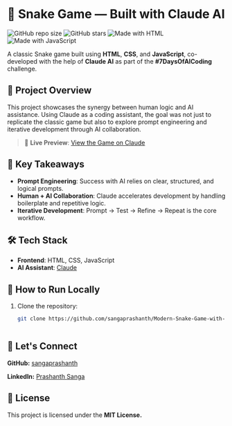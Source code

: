 # 🐍 Snake Game — Built with Claude AI

![GitHub repo size](https://img.shields.io/github/repo-size/sangaprashanth/Modern-Snake-Game-with-Burger-Food)
![GitHub stars](https://img.shields.io/github/stars/sangaprashanth/Modern-Snake-Game-with-Burger-Food?style=social)
![Made with HTML](https://img.shields.io/badge/Made%20with-HTML-orange)
![Made with JavaScript](https://img.shields.io/badge/Made%20with-JavaScript-yellow)

A classic Snake game built using **HTML**, **CSS**, and **JavaScript**, co-developed with the help of **Claude AI** as part of the **#7DaysOfAICoding** challenge.

## 🚀 Project Overview

This project showcases the synergy between human logic and AI assistance. Using Claude as a coding assistant, the goal was not just to replicate the classic game but also to explore prompt engineering and iterative development through AI collaboration.

> 🔗 **Live Preview**: [View the Game on Claude](https://claude.ai/public/artifacts/82fa1fe4-9b8f-4864-8681-5352fe3c6f1c)

## 🧠 Key Takeaways

- **Prompt Engineering**: Success with AI relies on clear, structured, and logical prompts.
- **Human + AI Collaboration**: Claude accelerates development by handling boilerplate and repetitive logic.
- **Iterative Development**: Prompt → Test → Refine → Repeat is the core workflow.

## 🛠️ Tech Stack

- **Frontend**: HTML, CSS, JavaScript
- **AI Assistant**: [Claude](https://claude.ai/)



## 🎯 How to Run Locally

1. Clone the repository:
   ```bash
   git clone https://github.com/sangaprashanth/Modern-Snake-Game-with-Burger-Food.git



## 🤝 Let's Connect
**GitHub:** [sangaprashanth](https://github.com/sangaprashanth)

**LinkedIn:** [Prashanth Sanga](https://www.linkedin.com/in/prashanthsanga/)


## 📄 License
This project is licensed under the **MIT License.**



